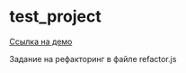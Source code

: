 # test_project

[Ссылка на демо](https://secure-reaches-53648.herokuapp.com/)

Задание на рефакторинг в файле refactor.js